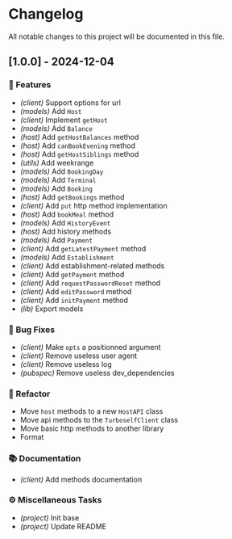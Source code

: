 # Changelog

All notable changes to this project will be documented in this file.

## [1.0.0] - 2024-12-04

### 🚀 Features

- *(client)* Support options for url
- *(models)* Add `Host`
- *(client)* Implement `getHost`
- *(models)* Add `Balance`
- *(host)* Add `getHostBalances` method
- *(host)* Add `canBookEvening` method
- *(host)* Add `getHostSiblings` method
- *(utils)* Add weekrange
- *(models)* Add `BookingDay`
- *(models)* Add `Terminal`
- *(models)* Add `Booking`
- *(host)* Add `getBookings` method
- *(client)* Add `put` http method implementation
- *(host)* Add `bookMeal` method
- *(models)* Add `HistoryEvent`
- *(host)* Add history methods
- *(models)* Add `Payment`
- *(client)* Add `getLatestPayment` method
- *(models)* Add `Establishment`
- *(client)* Add establishment-related methods
- *(client)* Add `getPayment` method
- *(client)* Add `requestPasswordReset` method
- *(client)* Add `editPassword` method
- *(client)* Add `initPayment` method
- *(lib)* Export models

### 🐛 Bug Fixes

- *(client)* Make `opts` a positionned argument
- *(client)* Remove useless user agent
- *(client)* Remove useless log
- *(pubspec)* Remove useless dev_dependencies

### 🚜 Refactor

- Move `host` methods to a new `HostAPI` class
- Move api methods to the `TurboselfClient` class
- Move basic http methods to another library
- Format

### 📚 Documentation

- *(client)* Add methods documentation

### ⚙️ Miscellaneous Tasks

- *(project)* Init base
- *(project)* Update README

<!-- generated by git-cliff -->
